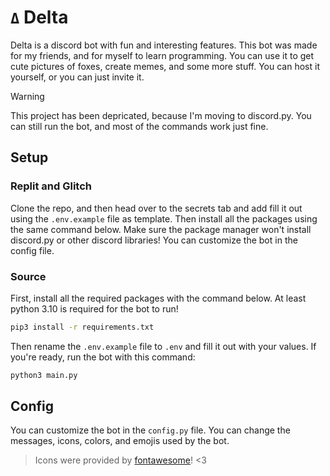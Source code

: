 # `Δ` Delta

Delta is a discord bot with fun and interesting features. This bot was made for my friends, and for myself to learn programming. You can use it to get cute pictures of foxes, create memes, and some more stuff. You can host it yourself, or you can just invite it.

>[!Warning]
> This project has been depricated, because I'm moving to discord.py. You can still run the bot, and most of the commands work just fine.

## Setup
### Replit and Glitch
Clone the repo, and then head over to the secrets tab and add fill it out using the `.env.example` file as template. Then install all the packages using the same command below. Make sure the package manager won't install discord.py or other discord libraries! You can customize the bot in the config file.

### Source
First, install all the required packages with the command below. At least python 3.10 is required for the bot to run!

```bash
pip3 install -r requirements.txt
```

Then rename the `.env.example` file to `.env` and fill it out with your values. If you're ready, run the bot with this command:

```bash
python3 main.py
```

## Config
You can customize the bot in the `config.py` file. You can change the messages, icons, colors, and emojis used by the bot.

> Icons were provided by [fontawesome](https://fontawesome.com/)! <3

